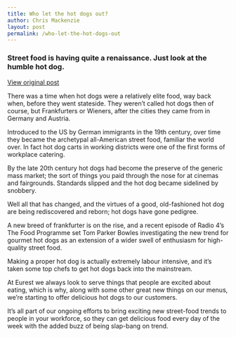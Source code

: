 ```yaml
---
title: Who let the hot dogs out?
author: Chris Mackenzie
layout: post
permalink: /who-let-the-hot-dogs-out
---
```


### Street food is having quite a renaissance. Just look at the humble hot dog.

<div class="download-box">
    <a href="//eurestfood.co.uk/news_who_let_the_hot_dogs.html" target="_blank">View original post</a>
</div>

There was a time when hot dogs were a relatively elite food, way back when, before they went stateside. They weren’t called hot dogs then of course, but Frankfurters or Wieners, after the cities they came from in Germany and Austria. 

Introduced to the US by German immigrants in the 19th century, over time they became the archetypal all-American street food, familiar the world over. In fact hot dog carts in working districts were one of the first forms of workplace catering. 

By the late 20th century hot dogs had become the preserve of the generic mass market; the sort of things you paid through the nose for at cinemas and fairgrounds. Standards slipped and the hot dog became sidelined by snobbery.

Well all that has changed, and the virtues of a good, old-fashioned hot dog are being rediscovered and reborn; hot dogs have gone pedigree. 

A new breed of frankfurter is on the rise, and a recent episode of Radio 4’s The Food Programme set Tom Parker Bowles investigating the new trend for gourmet hot dogs as an extension of a wider swell of enthusiasm for high-quality street food.

Making a proper hot dog is actually extremely labour intensive, and it’s taken some top chefs to get hot dogs back into the mainstream. 

At Eurest we always look to serve things that people are excited about eating, which is why, along with some other great new things on our menus, we’re starting to offer delicious hot dogs to our customers. 

It’s all part of our ongoing efforts to bring exciting new street-food trends to people in your workforce, so they can get delicious food every day of the week with the added buzz of being slap-bang on trend. 
